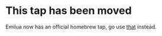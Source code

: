 # This tap has been moved

Emilua now has an official homebrew tap, go use [that](https://gitlab.com/emilua/homebrew-emilua) instead.
